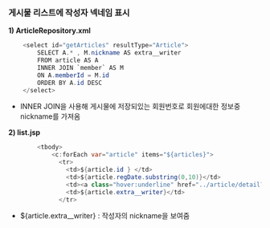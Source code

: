 ### 게시물 리스트에 작성자 넥네임 표시

**1\) ArticleRepository.xml**

```java
	<select id="getArticles" resultType="Article">
		SELECT A.* , M.nickname AS extra__writer 
		FROM article AS A
		INNER JOIN `member` AS M
		ON A.memberId = M.id
		ORDER BY A.id DESC
	</select>
```

- INNER JOIN을 사용해 게시물에 저장되있는 회원번호로 회원에대한 정보중 nickname를 가져옴

**2\) list.jsp**

```java
        <tbody>
            <c:forEach var="article" items="${articles}">
              <tr>
                <td>${article.id } </td>
                <td>${article.regDate.substring(0,10)}</td>
                <td><a class="hover:underline" href="../article/detail?id=${article.id}">${article.title}</a></td>
                <td>${article.extra__writer}</td>
              </tr>
```

-   ${article.extra__writer} : 작성자의 nickname을 보여줌